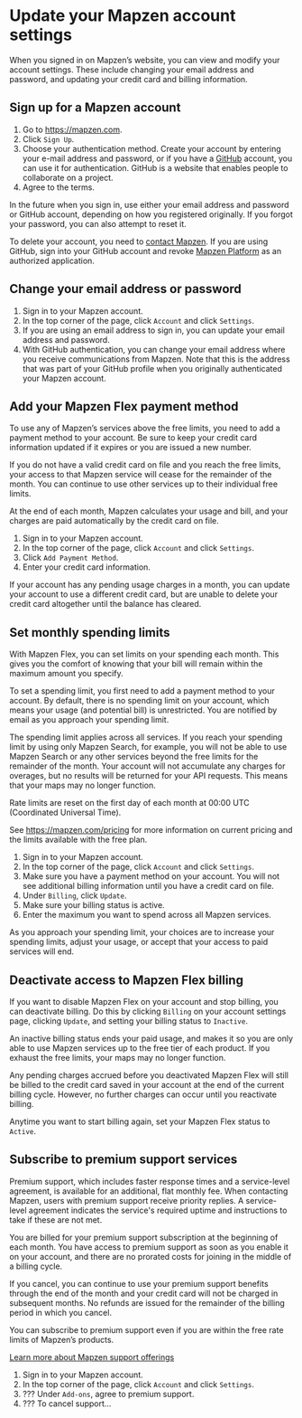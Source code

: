 # Update your Mapzen account settings

When you signed in on Mapzen’s website, you can view and modify your account settings. These include changing your email address and password, and updating your credit card and billing information.

## Sign up for a Mapzen account

1. Go to https://mapzen.com.
2. Click `Sign Up`.
3. Choose your authentication method. Create your account by entering your e-mail address and password, or if you have a [GitHub](https://github.com) account, you can use it for authentication. GitHub is a website that enables people to collaborate on a project.
4. Agree to the terms.

In the future when you sign in, use either your email address and password or GitHub account, depending on how you registered originally. If you forgot your password, you can also attempt to reset it.

To delete your account, you need to [contact Mapzen](mailto:support@mapzen.com). If you are using GitHub, sign into your GitHub account and revoke [Mapzen Platform](https://help.github.com/articles/reviewing-your-authorized-applications-oauth/) as an authorized application.

## Change your email address or password

1. Sign in to your Mapzen account.
2. In the top corner of the page, click `Account` and click `Settings`.
3. If you are using an email address to sign in, you can update your email address and password.
4. With GitHub authentication, you can change your email address where you receive communications from Mapzen. Note that this is the address that was part of your GitHub profile when you originally authenticated your Mapzen account.

## Add your Mapzen Flex payment method

To use any of Mapzen’s services above the free limits, you need to add a payment method to your account. Be sure to keep your credit card information updated if it expires or you are issued a new number.

If you do not have a valid credit card on file and you reach the free limits, your access to that Mapzen service will cease for the remainder of the month. You can continue to use other services up to their individual free limits.

At the end of each month, Mapzen calculates your usage and bill, and your charges are paid automatically by the credit card on file.

1. Sign in to your Mapzen account.
2. In the top corner of the page, click `Account` and click `Settings`.
3. Click `Add Payment Method`.
4. Enter your credit card information.

If your account has any pending usage charges in a month, you can update your account to use a different credit card, but are unable to delete your credit card altogether until the balance has cleared.

## Set monthly spending limits

With Mapzen Flex, you can set limits on your spending each month. This gives you the comfort of knowing that your bill will remain within the maximum amount you specify.

To set a spending limit, you first need to add a payment method to your account. By default, there is no spending limit on your account, which means your usage (and potential bill) is unrestricted. You are notified by email as you approach your spending limit.

The spending limit applies across all services. If you reach your spending limit by using only Mapzen Search, for example, you will not be able to use Mapzen Search or any other services beyond the free limits for the remainder of the month. Your account will not accumulate any charges for overages, but no results will be returned for your API requests. This means that your maps may no longer function.

Rate limits are reset on the first day of each month at 00:00 UTC (Coordinated Universal Time).

See https://mapzen.com/pricing for more information on current pricing and the limits available with the free plan.

1. Sign in to your Mapzen account.
2. In the top corner of the page, click `Account` and click `Settings`.
3. Make sure you have a payment method on your account. You will not see additional billing information until you have a credit card on file.
4. Under `Billing`, click `Update`.
5. Make sure your billing status is active.
6. Enter the maximum you want to spend across all Mapzen services.

As you approach your spending limit, your choices are to increase your spending limits, adjust your usage, or accept that your access to paid services will end.

## Deactivate access to Mapzen Flex billing

If you want to disable Mapzen Flex on your account and stop billing, you can deactivate billing. Do this by clicking `Billing` on your account settings page, clicking `Update`, and setting your billing status to `Inactive`.

An inactive billing status ends your paid usage, and makes it so you are only able to use Mapzen services up to the free tier of each product. If you exhaust the free limits, your maps may no longer function.

Any pending charges accrued before you deactivated Mapzen Flex will still be billed to the credit card saved in your account at the end of the current billing cycle. However, no further charges can occur until you reactivate billing.

Anytime you want to start billing again, set your Mapzen Flex status to `Active`.

## Subscribe to premium support services

Premium support, which includes faster response times and a service-level agreement, is available for an additional, flat monthly fee. When contacting Mapzen, users with premium support receive priority replies. A service-level agreement indicates the service's required uptime and instructions to take if these are not met.

You are billed for your premium support subscription at the beginning of each month. You have access to premium support as soon as you enable it on your account, and there are no prorated costs for joining in the middle of a billing cycle.

If you cancel, you can continue to use your premium support benefits through the end of the month and your credit card will not be charged in subsequent months. No refunds are issued for the remainder of the billing period in which you cancel.

You can subscribe to premium support even if you are within the free rate limits of Mapzen’s products.

[Learn more about Mapzen support offerings](support)

1. Sign in to your Mapzen account.
2. In the top corner of the page, click `Account` and click `Settings`.
3. ??? Under `Add-ons`, agree to premium support.
4. ??? To cancel support...
